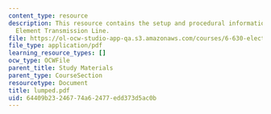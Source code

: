 ```yaml
---
content_type: resource
description: This resource contains the setup and procedural information for Lumped
  Element Transmission Line.
file: https://ol-ocw-studio-app-qa.s3.amazonaws.com/courses/6-630-electromagnetics-fall-2006/64409b23246774a62477edd373d5ac0b_lumped.pdf
file_type: application/pdf
learning_resource_types: []
ocw_type: OCWFile
parent_title: Study Materials
parent_type: CourseSection
resourcetype: Document
title: lumped.pdf
uid: 64409b23-2467-74a6-2477-edd373d5ac0b
---
```

